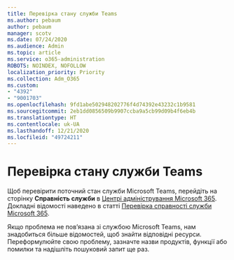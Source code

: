 ```yaml
---
title: Перевірка стану служби Teams
ms.author: pebaum
author: pebaum
manager: scotv
ms.date: 07/24/2020
ms.audience: Admin
ms.topic: article
ms.service: o365-administration
ROBOTS: NOINDEX, NOFOLLOW
localization_priority: Priority
ms.collection: Adm_O365
ms.custom:
- "4392"
- "9001703"
ms.openlocfilehash: 9fd1abe502948202776f4d74392e43232c1b9581
ms.sourcegitcommit: 2eb1dd0856509b9907ccba9a5cb99d09b4f6eb4b
ms.translationtype: HT
ms.contentlocale: uk-UA
ms.lasthandoff: 12/21/2020
ms.locfileid: "49724211"
---
```

# <a name="check-teams-service-status"></a>Перевірка стану служби Teams

Щоб перевірити поточний стан служби Microsoft Teams, перейдіть на сторінку **Справність служби** в [Центрі адміністрування Microsoft 365](https://go.microsoft.com/fwlink/p/?linkid=2024339). Докладні відомості наведено в статті [Перевірка справності служби Microsoft 365](https://docs.microsoft.com/office365/enterprise/view-service-health).

Якщо проблема не пов’язана зі службою Microsoft Teams, нам знадобиться більше відомостей, щоб знайти відповідні ресурси. Переформулюйте свою проблему, зазначте назви продуктів, функції або помилки та надішліть пошуковий запит ще раз.

